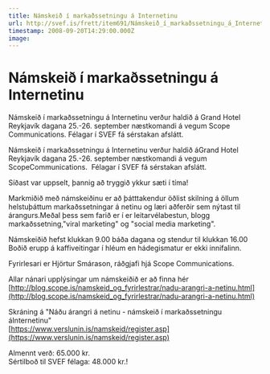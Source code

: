 ```yaml
---
title: Námskeið í markaðssetningu á Internetinu
url: http://svef.is/frett/item691/Námskeið_í_markaðssetningu_á_Internetinu
timestamp: 2008-09-20T14:29:00.000Z
image: 
---
```


# Námskeið í markaðssetningu á Internetinu

Námskeið í markaðssetningu á Internetinu verður haldið á Grand Hotel Reykjavík dagana 25.-26\. september næstkomandi á vegum Scope Communications. Félagar í SVEF fá sérstakan afslátt.

Námskeið í markaðssetningu á Internetinu verður haldið áGrand Hotel Reykjavík dagana 25.-26\. september næstkomandi á vegum ScopeCommunications.  Félagar í SVEF fá sérstakan afslátt.

Síðast var uppselt, þannig að tryggið ykkur sæti í tíma!

Markmiðið með námskeiðinu er að þátttakendur öðlist skilning á öllum helstuþáttum markaðssetningar á netinu og læri aðferðir sem nýtast til árangurs.Meðal þess sem farið er í er leitarvélabestun, blogg markaðssetning,"viral marketing" og "social media marketing".  

Námskeiðið hefst klukkan 9.00 báða dagana og stendur til klukkan 16.00 Boðið erupp á kaffiveitingar í hléum en hádegismatur er ekki innifalinn.  

Fyrirlesari er Hjörtur Smárason, ráðgjafi hjá Scope Communications.  

Allar nánari upplýsingar um námskeiðið er að finna hér  
[http://blog.scope.is/namskeid_og_fyrirlestrar/nadu-arangri-a-netinu.html](http://blog.scope.is/namskeid_og_fyrirlestrar/nadu-arangri-a-netinu.html)  

Skráning á "Náðu árangri á netinu - námskeið í markaðssetningu áInternetinu"  
[https://www.verslunin.is/namskeid/register.asp](https://www.verslunin.is/namskeid/register.asp)  

Almennt verð: 65.000 kr.  
Sértilboð til SVEF félaga: 48.000 kr.! [](http://twitter.com/hjortur)
